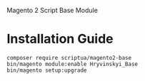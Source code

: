 Magento 2 Script Base Module

# Installation Guide

```
composer require scriptua/magento2-base
bin/magento module:enable Hryvinskyi_Base
bin/magento setup:upgrade
```
